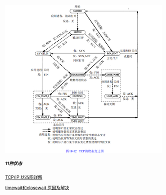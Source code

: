 ![tcp state](../pic/tcpip.png) 

##### 11种状态

[TCP/IP 状态图详解](https://my.oschina.net/xinxingegeya/blog/483922)

[timewait和closewait 原因及解决](https://blog.csdn.net/weixin_33929309/article/details/91629868)